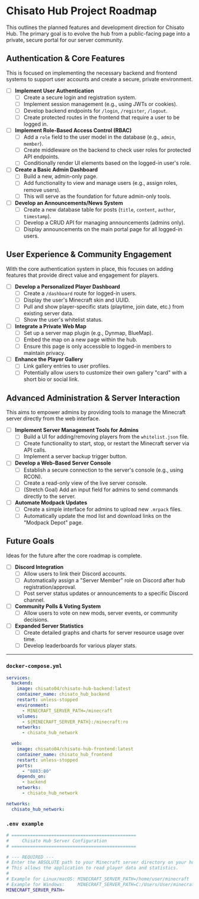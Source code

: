 
# Chisato Hub Project Roadmap

This outlines the planned features and development direction for Chisato Hub. The primary goal is to evolve the hub from a public-facing page into a private, secure portal for our server community.

## Authentication & Core Features

This is focused on implementing the necessary backend and frontend systems to support user accounts and create a secure, private environment.

-   [ ] **Implement User Authentication**
    -   [ ] Create a secure login and registration system.
    -   [ ] Implement session management (e.g., using JWTs or cookies).
    -   [ ] Develop backend endpoints for `/login`, `/register`, `/logout`.
    -   [ ] Create protected routes in the frontend that require a user to be logged in.

-   [ ] **Implement Role-Based Access Control (RBAC)**
    -   [ ] Add a `role` field to the user model in the database (e.g., `admin`, `member`).
    -   [ ] Create middleware on the backend to check user roles for protected API endpoints.
    -   [ ] Conditionally render UI elements based on the logged-in user's role.

-   [ ] **Create a Basic Admin Dashboard**
    -   [ ] Build a new, admin-only page.
    -   [ ] Add functionality to view and manage users (e.g., assign roles, remove users).
    -   [ ] This will serve as the foundation for future admin-only tools.

-   [ ] **Develop an Announcements/News System**
    -   [ ] Create a new database table for posts (`title`, `content`, `author`, `timestamp`).
    -   [ ] Develop a CRUD API for managing announcements (admins only).
    -   [ ] Display announcements on the main portal page for all logged-in users.

## User Experience & Community Engagement

With the core authentication system in place, this focuses on adding features that provide direct value and engagement for players.

-   [ ] **Develop a Personalized Player Dashboard**
    -   [ ] Create a `/dashboard` route for logged-in users.
    -   [ ] Display the user's Minecraft skin and UUID.
    -   [ ] Pull and show player-specific stats (playtime, join date, etc.) from existing server data.
    -   [ ] Show the user's whitelist status.

-   [ ] **Integrate a Private Web Map**
    -   [ ] Set up a server map plugin (e.g., Dynmap, BlueMap).
    -   [ ] Embed the map on a new page within the hub.
    -   [ ] Ensure this page is only accessible to logged-in members to maintain privacy.

-   [ ] **Enhance the Player Gallery**
    -   [ ] Link gallery entries to user profiles.
    -   [ ] Potentially allow users to customize their own gallery "card" with a short bio or social link.

## Advanced Administration & Server Interaction

This aims to empower admins by providing tools to manage the Minecraft server directly from the web interface.

-   [ ] **Implement Server Management Tools for Admins**
    -   [ ] Build a UI for adding/removing players from the `whitelist.json` file.
    -   [ ] Create functionality to start, stop, or restart the Minecraft server via API calls.
    -   [ ] Implement a server backup trigger button.

-   [ ] **Develop a Web-Based Server Console**
    -   [ ] Establish a secure connection to the server's console (e.g., using RCON).
    -   [ ] Create a read-only view of the live server console.
    -   [ ] (Stretch Goal) Add an input field for admins to send commands directly to the server.

-   [ ] **Automate Modpack Updates**
    -   [ ] Create a simple interface for admins to upload new `.mrpack` files.
    -   [ ] Automatically update the mod list and download links on the "Modpack Depot" page.

## Future Goals

Ideas for the future after the core roadmap is complete.

-   [ ] **Discord Integration**
    -   [ ] Allow users to link their Discord accounts.
    -   [ ] Automatically assign a "Server Member" role on Discord after hub registration/approval.
    -   [ ] Post server status updates or announcements to a specific Discord channel.

-   [ ] **Community Polls & Voting System**
    -   [ ] Allow users to vote on new mods, server events, or community decisions.

-   [ ] **Expanded Server Statistics**
    -   [ ] Create detailed graphs and charts for server resource usage over time.
    -   [ ] Develop leaderboards for various player stats.

***

### `docker-compose.yml`

```yaml
services:
  backend:
    image: chisato04/chisato-hub-backend:latest
    container_name: chisato_hub_backend
    restart: unless-stopped
    environment:
      - MINECRAFT_SERVER_PATH=/minecraft
    volumes:
      - ${MINECRAFT_SERVER_PATH}:/minecraft:ro
    networks:
      - chisato_hub_network

  web:
    image: chisato04/chisato-hub-frontend:latest
    container_name: chisato_hub_frontend
    restart: unless-stopped
    ports:
      - "8083:80"
    depends_on:
      - backend
    networks:
      - chisato_hub_network

networks:
  chisato_hub_network:
```

### `.env example`


```bash
# ===============================================
#     Chisato Hub Server Configuration
# ===============================================

# --- REQUIRED ---
# Enter the ABSOLUTE path to your Minecraft server directory on your host machine.
# This allows the application to read player data and statistics.
#
# Example for Linux/macOS: MINECRAFT_SERVER_PATH=/home/user/minecraft
# Example for Windows:     MINECRAFT_SERVER_PATH=C:/Users/User/minecraft
MINECRAFT_SERVER_PATH=
```

